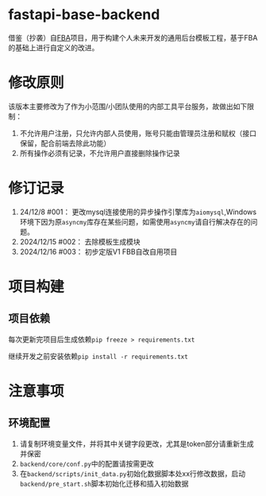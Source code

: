 # fastapi-base-backend
借鉴（抄袭）自[FBA](https://github.com/fastapi-practices/fastapi_best_architecture)项目，用于构建个人未来开发的通用后台模板工程，基于FBA的基础上进行自定义的改进。

# 修改原则
该版本主要修改为了作为小范围/小团队使用的内部工具平台服务，故做出如下限制：
1. 不允许用户注册，只允许内部人员使用，账号只能由管理员注册和赋权（接口保留，配合前端去除此功能）
2. 所有操作必须有记录，不允许用户直接删除操作记录

# 修订记录
1. 24/12/8 #001： 更改mysql连接使用的异步操作引擎库为`aiomysql`,Windows环境下因为原`asyncmy`库存在某些问题，如需使用`asyncmy`请自行解决存在的问题。
2. 2024/12/15 #002： 去除模板生成模块
3. 2024/12/16 #003： 初步定版V1 FBB自改自用项目

# 项目构建
## 项目依赖
每次更新完项目后生成依赖`pip freeze > requirements.txt`

继续开发之前安装依赖`pip install -r requirements.txt`

# 注意事项
## 环境配置
1. 请复制环境变量文件，并将其中关键字段更改，尤其是token部分请重新生成并保密
2. `backend/core/conf.py`中的配置请按需更改
3. 在`backend/scripts/init_data.py`初始化数据脚本处xx行修改数据，启动`backend/pre_start.sh`脚本初始化迁移和插入初始数据